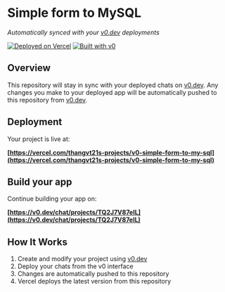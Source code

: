 # Simple form to MySQL

*Automatically synced with your [v0.dev](https://v0.dev) deployments*

[![Deployed on Vercel](https://img.shields.io/badge/Deployed%20on-Vercel-black?style=for-the-badge&logo=vercel)](https://vercel.com/thangvt21s-projects/v0-simple-form-to-my-sql)
[![Built with v0](https://img.shields.io/badge/Built%20with-v0.dev-black?style=for-the-badge)](https://v0.dev/chat/projects/TQ2J7V87eIL)

## Overview

This repository will stay in sync with your deployed chats on [v0.dev](https://v0.dev).
Any changes you make to your deployed app will be automatically pushed to this repository from [v0.dev](https://v0.dev).

## Deployment

Your project is live at:

**[https://vercel.com/thangvt21s-projects/v0-simple-form-to-my-sql](https://vercel.com/thangvt21s-projects/v0-simple-form-to-my-sql)**

## Build your app

Continue building your app on:

**[https://v0.dev/chat/projects/TQ2J7V87eIL](https://v0.dev/chat/projects/TQ2J7V87eIL)**

## How It Works

1. Create and modify your project using [v0.dev](https://v0.dev)
2. Deploy your chats from the v0 interface
3. Changes are automatically pushed to this repository
4. Vercel deploys the latest version from this repository